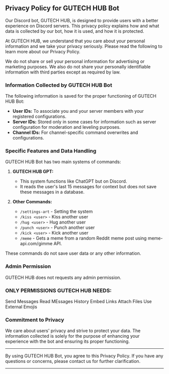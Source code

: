 ## Privacy Policy for GUTECH HUB Bot

Our Discord bot, GUTECH HUB, is designed to provide users with a better experience on Discord servers. This privacy policy explains how and what data is collected by our bot, how it is used, and how it is protected.

At GUTECH HUB, we understand that you care about your personal information and we take your privacy seriously. Please read the following to learn more about our Privacy Policy.

We do not share or sell your personal information for advertising or marketing purposes. We also do not share your personally identifiable information with third parties except as required by law.

### Information Collected by GUTECH HUB Bot

The following information is saved for the proper functioning of GUTECH HUB Bot:

- **User IDs:** To associate you and your server members with your registered configurations.
- **Server IDs:** Stored only in some cases for information such as server configuration for moderation and leveling purposes.
- **Channel IDs:** For channel-specific command overwrites and configurations.

### Specific Features and Data Handling

GUTECH HUB Bot has two main systems of commands:

1. **GUTECH HUB GPT:**
   - This system functions like ChatGPT but on Discord.
   - It reads the user's last 15 messages for context but does not save these messages in a database.

2. **Other Commands:**
   - `/settings-art` - Setting the system
   - `/kiss <user>` - Kiss another user
   - `/hug <user>` - Hug another user
   - `/punch <user>` - Punch another user
   - `/kick <user>` - Kick another user
   - `/meme` - Gets a meme from a random Reddit meme post using meme-api.com/gimme API.

These commands do not save user data or any other information.

### Admin Permission

GUTECH HUB does not requests any admin permission.

### ONLY PERMISSIONS GUTECH HUB NEEDS:

Send Messages
Read MEssages History
Embed Links
Attach Files
Use External Emojis

### Commitment to Privacy

We care about users' privacy and strive to protect your data. The information collected is solely for the purpose of enhancing your experience with the bot and ensuring its proper functioning.

---

By using GUTECH HUB Bot, you agree to this Privacy Policy. If you have any questions or concerns, please contact us for further clarification.

---

